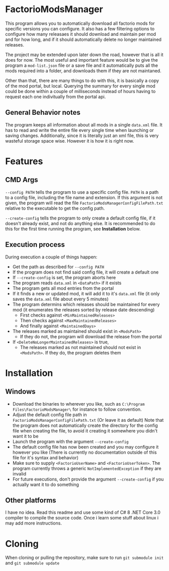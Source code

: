 
# FactorioModsManager

This program allows you to automatically download all factorio mods
for specific versions you can configure. It also has a few filtering
options to configure how many releasaes it should download and maintain
per mod and for how long, and if it should automatically delete no longer
maintained releases.

The project may be extended upon later down the road, however that is all it
does for now. The most useful and important feature would be to give the
program a `mod-list.json` file or a save file and it automatically puts all
the mods required into a folder, and downloads them if they are not maintaned.

Other than that, there are many things to do with this, it is basically a
copy of the mod portal, but local. Querying the summary for every single mod
could be done within a couple of milliseconds instead of hours having to request
each one indivitually from the portal api.

## General Behavior notes

The program keeps all information about all mods in a single `data.xml` file.
It has to read and write the entire file every single time when launching or
saving changes. Additionally, since it is literally just an xml file, this is
very wasteful storage space wise. However it is how it is right now.

# Features

## CMD Args

`--config PATH` tells the program to use a specific config file. `PATH` is a path
to a config file, including the file name and extension.
If this argument is not given, the program will read the file
`FactorioModsManagerConfigFilePath.txt` relative to the executable to get the config
path.

`--create-config` tells the program to only create a default config file, if it
doesn't already exist, and not do anything else. It is recommended to do this for
the first time running the program, see **Installation** below.

## Execution process

During execution a couple of things happen:
* Get the path as described for `--config PATH`
* If the program does not find said config file, it will create a default one
* If `--create-config` is set, the program aborts here
* The program reads `data.xml` in `<DataPath>` if it exists
* The program gets all mod entries from the portal
* If it finds a new or updated mod, it will add it to it's `data.xml` file
  (it only saves the `data.xml` file about every 5 minutes)
* The program determins which releases should be maintained for every mod
  (it enumerates the releases sorted by release date descending)
  * First checks against `<MinMaintainedReleases>`
  * Then checks against `<MaxMaintainedReleases>`
  * And finally against `<MaintainedDays>`
* The releases marked as maintained should exist in `<ModsPath>`
  * If they do not, the program will download the release from the portal
* If `<DeleteNoLongerMaintainedReleases>` is true,
  * The releases marked as not maintained should not exist in `<ModsPath>`.
    If they do, the program deletes them

# Installation

## Windows

* Download the binaries to wherever you like, such as
  `C:\Program Files\FactorioModsManager\` for instance to follow convention.
* Adjust the default config file path in `FactorioModsManagerConfigFilePath.txt`
  (Or leave it as default)
  Note that the program does not automatically create the directory for the config
  file when creating the file, to avoid it creating it somewhere you didn't want it
  to be
* Launch the program with the argument `--create-config`
* The default config file has now been created and you may configure it however you like
  (There is currently no documentation outside of this file for it's syntax and behavior)
* Make sure to supply `<FactorioUserName>` and `<FactorioUserToken>`. The program currently
  throws a generic `NotImplementedException` if they are invalid
* For future executions, don't provide the argument `--create-config` if you actually
  want it to do something

## Other platforms

I have no idea. Read this readme and use some kind of C# 8 .NET Core 3.0 compiler to
compile the source code. Once i learn some stuff about linux i may add more instructions.

# Cloning

When cloning or pulling the repository,
make sure to run `git submodule init` and `git submodule update`
